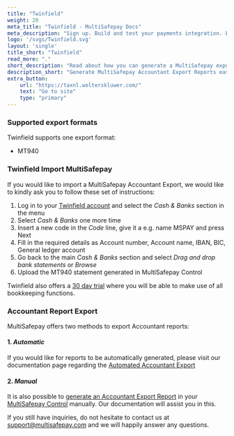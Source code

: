 ```yaml
---
title: "Twinfield"
weight: 20
meta_title: "Twinfield - MultiSafepay Docs"
meta_description: "Sign up. Build and test your payments integration. Explore our products and services. Use our API Reference, SDKs, and wrappers. Get support."
logo: '/svgs/Twinfield.svg'
layout: 'single'
title_short: "Twinfield"
read_more: "."
short_description: "Read about how you can generate a MultiSafepay export and import to your Twinfield platform"
description_short: "Generate MultiSafepay Accountant Export Reports easily and import to your Twinfield bookkeeping system."
extra_button:
    url: "https://taxnl.wolterskluwer.com/" 
    text: "Go to site" 
    type: "primary"
---
```


### Supported export formats

Twinfield supports one export format:

* MT940

### Twinfield Import MultiSafepay

If you would like to import a MultiSafepay Accountant Export, we would like to kindly ask you to follow these set of instructions:

1. Log in to your [Twinfield account](https://login.twinfield.com/auth/authentication/login?signin=dd669054a9560c0a19496336ebf6cfb7) and select the _Cash & Banks_ section in the menu
2. Select _Cash & Banks_ one more time
3. Insert a new code in the _Code_ line, give it a e.g. name MSPAY and press Next
4. Fill in the required details as Account number, Account name, IBAN, BIC, General ledger account
5. Go back to the main _Cash & Banks_ section and select _Drag and drop bank statements_ or _Browse_
6. Upload the MT940 statement generated in MultiSafepay Control

Twinfield also offers a [30 day trial](https://e.wolterskluwer.com/proefabonnement-aanvragen) where you will be able to make use of all bookkeeping functions.

### Accountant Report Export

MultiSafepay offers two methods to export Accountant reports:

#### 1. _Automatic_

If you would like for reports to be automatically generated, please visit our documentation page regarding the [Automated Accountant Export](https://docs.multisafepay.com/tools/reports/automatic-reports)

#### 2. _Manual_

It is also possible to [generate an Accountant Export Report](https://docs.multisafepay.com/tools/reports/accountant-report-export) in your [MultiSafepay Control](https://merchant.multisafepay.com) manually. Our documentation will assist you in this.


If you still have inquiries, do not hesitate to contact us at <support@multisafepay.com> and we will happily answer any questions.